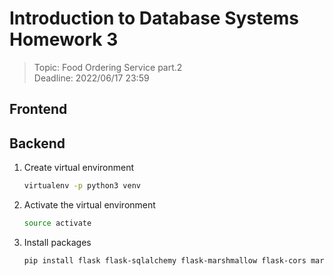 # Introduction to Database Systems Homework 3

> Topic: Food Ordering Service part.2 <br>
> Deadline: 2022/06/17 23:59

## Frontend

## Backend

1. Create virtual environment
    ```sh
    virtualenv -p python3 venv
    ```
2. Activate the virtual environment
    ```sh
    source activate
    ```
3. Install packages
    ```sh
    pip install flask flask-sqlalchemy flask-marshmallow flask-cors marshmallow marshmallow-sqlalchemy
    ```